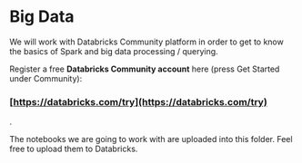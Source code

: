 # Big Data

We will work with Databricks Community platform in order to get to know the basics of Spark and big data processing / querying.

Register a free **Databricks Community account** here (press Get Started under Community):
### [https://databricks.com/try](https://databricks.com/try)

.

The notebooks we are going to work with are uploaded into this folder. Feel free to upload them to Databricks.
